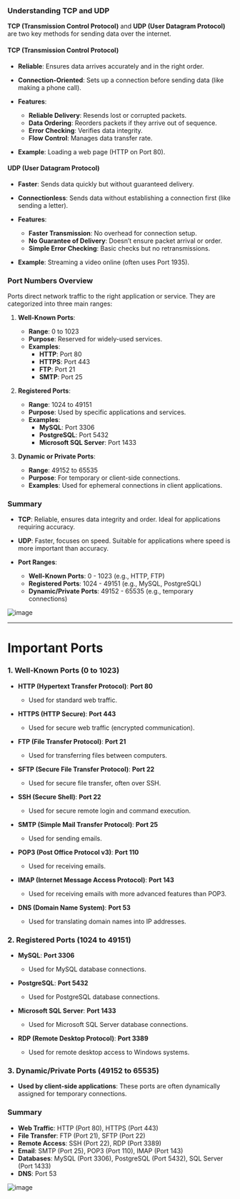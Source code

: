 
### **Understanding TCP and UDP**

**TCP (Transmission Control Protocol)** and **UDP (User Datagram Protocol)** are two key methods for sending data over the internet.

#### **TCP (Transmission Control Protocol)**

- **Reliable**: Ensures data arrives accurately and in the right order.
- **Connection-Oriented**: Sets up a connection before sending data (like making a phone call).
- **Features**:
  - **Reliable Delivery**: Resends lost or corrupted packets.
  - **Data Ordering**: Reorders packets if they arrive out of sequence.
  - **Error Checking**: Verifies data integrity.
  - **Flow Control**: Manages data transfer rate.

- **Example**: Loading a web page (HTTP on Port 80).

#### **UDP (User Datagram Protocol)**

- **Faster**: Sends data quickly but without guaranteed delivery.
- **Connectionless**: Sends data without establishing a connection first (like sending a letter).
- **Features**:
  - **Faster Transmission**: No overhead for connection setup.
  - **No Guarantee of Delivery**: Doesn’t ensure packet arrival or order.
  - **Simple Error Checking**: Basic checks but no retransmissions.

- **Example**: Streaming a video online (often uses Port 1935).

### **Port Numbers Overview**

Ports direct network traffic to the right application or service. They are categorized into three main ranges:

1. **Well-Known Ports**:
   - **Range**: 0 to 1023
   - **Purpose**: Reserved for widely-used services.
   - **Examples**:
     - **HTTP**: Port 80
     - **HTTPS**: Port 443
     - **FTP**: Port 21
     - **SMTP**: Port 25

2. **Registered Ports**:
   - **Range**: 1024 to 49151
   - **Purpose**: Used by specific applications and services.
   - **Examples**:
     - **MySQL**: Port 3306
     - **PostgreSQL**: Port 5432
     - **Microsoft SQL Server**: Port 1433

3. **Dynamic or Private Ports**:
   - **Range**: 49152 to 65535
   - **Purpose**: For temporary or client-side connections.
   - **Examples**: Used for ephemeral connections in client applications.

### **Summary**

- **TCP**: Reliable, ensures data integrity and order. Ideal for applications requiring accuracy.
- **UDP**: Faster, focuses on speed. Suitable for applications where speed is more important than accuracy.

- **Port Ranges**:
  - **Well-Known Ports**: 0 - 1023 (e.g., HTTP, FTP)
  - **Registered Ports**: 1024 - 49151 (e.g., MySQL, PostgreSQL)
  - **Dynamic/Private Ports**: 49152 - 65535 (e.g., temporary connections)

![image](https://github.com/user-attachments/assets/64e17611-d13c-45d1-b0b9-365a188fba93)

<hr>

# Important Ports


### **1. Well-Known Ports (0 to 1023)**

- **HTTP (Hypertext Transfer Protocol)**: **Port 80**
  - Used for standard web traffic.

- **HTTPS (HTTP Secure)**: **Port 443**
  - Used for secure web traffic (encrypted communication).

- **FTP (File Transfer Protocol)**: **Port 21**
  - Used for transferring files between computers.

- **SFTP (Secure File Transfer Protocol)**: **Port 22**
  - Used for secure file transfer, often over SSH.

- **SSH (Secure Shell)**: **Port 22**
  - Used for secure remote login and command execution.

- **SMTP (Simple Mail Transfer Protocol)**: **Port 25**
  - Used for sending emails.

- **POP3 (Post Office Protocol v3)**: **Port 110**
  - Used for receiving emails.

- **IMAP (Internet Message Access Protocol)**: **Port 143**
  - Used for receiving emails with more advanced features than POP3.

- **DNS (Domain Name System)**: **Port 53**
  - Used for translating domain names into IP addresses.

### **2. Registered Ports (1024 to 49151)**

- **MySQL**: **Port 3306**
  - Used for MySQL database connections.

- **PostgreSQL**: **Port 5432**
  - Used for PostgreSQL database connections.

- **Microsoft SQL Server**: **Port 1433**
  - Used for Microsoft SQL Server database connections.

- **RDP (Remote Desktop Protocol)**: **Port 3389**
  - Used for remote desktop access to Windows systems.

### **3. Dynamic/Private Ports (49152 to 65535)**

- **Used by client-side applications**: These ports are often dynamically assigned for temporary connections.

### **Summary**

- **Web Traffic**: HTTP (Port 80), HTTPS (Port 443)
- **File Transfer**: FTP (Port 21), SFTP (Port 22)
- **Remote Access**: SSH (Port 22), RDP (Port 3389)
- **Email**: SMTP (Port 25), POP3 (Port 110), IMAP (Port 143)
- **Databases**: MySQL (Port 3306), PostgreSQL (Port 5432), SQL Server (Port 1433)
- **DNS**: Port 53

![image](https://github.com/user-attachments/assets/53b1b470-22ab-4091-a68a-c428184e1d2d)
